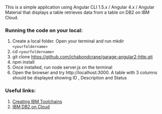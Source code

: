 This is a simple application using Angular CLI 1.5.x / Angular 4.x / Angular Material that displays a table retrieves data from 
a table on DB2 on IBM Cloud.

### Running the code on your local:

1. Create a local folder. Open your terminal and run mkdir `<yourfoldername>`
2. cd `<yourfoldername>`
3. git clone https://github.com/ichabondcrane/garage-angular2-http.git
4. npm install
5. Once installed, run node server.js on the terminal
6. Open the browser and try http://localhost:3000. A table with 3 columns should be displayed showing ID
, Description and Status

###  Useful links:
1. [Creating IBM Toolchains](https://cloud.ibm.com/docs/services/ContinuousDelivery?topic=ContinuousDelivery-toolchains_getting_started#toolchains_getting_started)
2. [IBM DB2 on Cloud](https://www.ibm.com/sg-en/cloud/db2-on-cloud)

